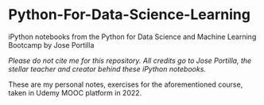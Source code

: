 # Python-For-Data-Science-Learning
iPython notebooks from the Python for Data Science and Machine Learning Bootcamp by Jose Portilla

*Please do not cite me for this repository. All credits go to Jose Portilla, the stellar teacher and creator behind these iPython notebooks.*

These are my personal notes, exercises for the aforementioned course, taken in Udemy MOOC platform in 2022.
